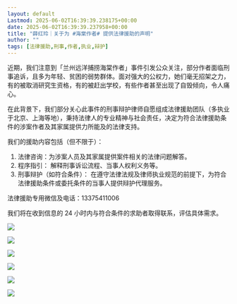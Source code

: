 ```yaml
---
layout: default
Lastmod: 2025-06-02T16:39:39.238175+00:00
date: 2025-06-02T16:39:39.237958+00:00
title: "薛红玲｜关于为 #海棠作者# 提供法律援助的声明"
author: ""
tags: [法律援助,刑事,作者,执业,辩护]
---
```


近期，我们注意到「兰州远洋捕捞海棠作者」事件引发公众关注，部分作者面临刑事追诉，且多为年轻、贫困的弱势群体。面对强大的公权力，她们毫无招架之力，有的被取消研究生资格，有的被赶出学校，有些作者甚至出现了自毁倾向，令人痛心。

在此背景下，我们部分关心此事件的刑事辩护律师自愿组成法律援助团队（多执业于北京、上海等地），秉持法律人的专业精神与社会责任，决定为符合法律援助条件的涉案作者及其家属提供力所能及的法律支持。

我们的援助内容包括（但不限于）：

1.  法律咨询：为涉案人员及其家属提供案件相关的法律问题解答。
2.  程序指引： 解释刑事诉讼流程、当事人权利义务等。
3.  刑事辩护（如符合条件）： 在遵守法律法规及律师执业规范的前提下，为符合法律援助条件或委托条件的当事人提供辩护代理服务。

法律援助专用微信及电话：13375411006

我们将在收到信息的 24 小时内与符合条件的求助者取得联系，评估具体需求。

![](https://images.weserv.nl/?url=https%3A//chinadigitaltimes.net/chinese/files/2025/06/post-718544-683c8eb81f3cc.)

![](https://images.weserv.nl/?url=https%3A//chinadigitaltimes.net/chinese/files/2025/06/post-718544-683c8eb960dfc.)

![](https://images.weserv.nl/?url=https%3A//chinadigitaltimes.net/chinese/files/2025/06/post-718544-683c8eba6abcf.)

![](https://images.weserv.nl/?url=https%3A//chinadigitaltimes.net/chinese/files/2025/06/post-718544-683c8ebba145e.)

![](https://images.weserv.nl/?url=https%3A//chinadigitaltimes.net/chinese/files/2025/06/post-718544-683c8ebcc7b56.)

![](https://images.weserv.nl/?url=https%3A//chinadigitaltimes.net/chinese/files/2025/06/post-718544-683c8ebe0217d.)

